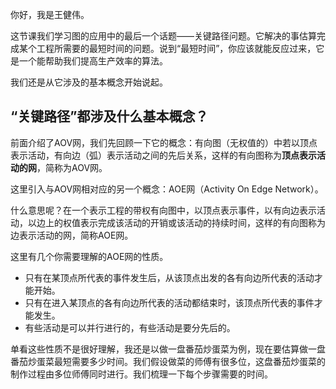 你好，我是王健伟。

这节课我们学习图的应用中的最后一个话题——关键路径问题。它解决的事估算完成某个工程所需要的最短时间的问题。说到“最短时间”，你应该就能反应过来，它是一个能帮助我们提高生产效率的算法。

我们还是从它涉及的基本概念开始说起。

## “关键路径”都涉及什么基本概念？

前面介绍了AOV网，我们先回顾一下它的概念：有向图（无权值的）中若以顶点表示活动，有向边（弧）表示活动之间的先后关系，这样的有向图称为**顶点表示活动的网**，简称为AOV网。

这里引入与AOV网相对应的另一个概念：AOE网（Activity On Edge Network）。

什么意思呢？在一个表示工程的带权有向图中，以顶点表示事件，以有向边表示活动，以边上的权值表示完成该活动的开销或该活动的持续时间，这样的有向图称为边表示活动的网，简称AOE网。

这里有几个你需要理解的AOE网的性质。

- 只有在某顶点所代表的事件发生后，从该顶点出发的各有向边所代表的活动才能开始。
- 只有在进入某顶点的各有向边所代表的活动都结束时，该顶点所代表的事件才能发生。
- 有些活动是可以并行进行的，有些活动是要分先后的。

单看这些性质不是很好理解，我还是以做一盘番茄炒蛋菜为例，现在要估算做一盘番茄炒蛋菜最短需要多少时间。我们假设做菜的师傅有很多位，这盘番茄炒蛋菜的制作过程由多位师傅同时进行。我们梳理一下每个步骤需要的时间。